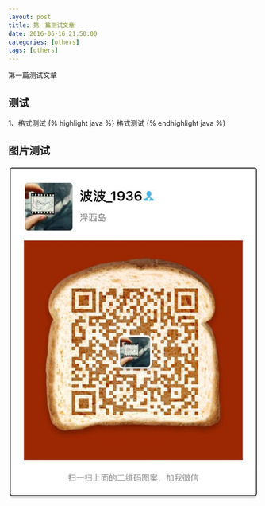 ```yaml
---
layout: post
title: 第一篇测试文章
date: 2016-06-16 21:50:00
categories: [others]
tags: [others]
---
```


第一篇测试文章
<!--more-->

##  测试

1、格式测试 
{% highlight java %}
格式测试
{% endhighlight java %}



##  图片测试


<img src="/assets/ico/wechat_qrcode.jpg"  alt="pic" />
